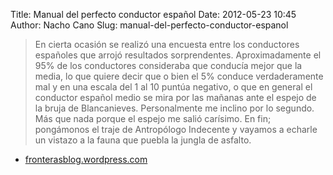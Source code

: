 Title: Manual del perfecto conductor español
Date: 2012-05-23 10:45
Author: Nacho Cano
Slug: manual-del-perfecto-conductor-espanol

> En cierta ocasión se realizó una encuesta entre los conductores
> españoles que arrojó resultados sorprendentes. Aproximadamente el 95%
> de los conductores consideraba que conducía mejor que la media, lo que
> quiere decir que o bien el 5% conduce verdaderamente mal y en una
> escala del 1 al 10 puntúa negativo, o que en general el conductor
> español medio se mira por las mañanas ante el espejo de la bruja de
> Blancanieves. Personalmente me inclino por lo segundo. Más que nada
> porque el espejo me salió carísimo. En fin; pongámonos el traje de
> Antropólogo Indecente y vayamos a echarle un vistazo a la fauna que
> puebla la jungla de asfalto.

- [fronterasblog.wordpress.com][]

  [fronterasblog.wordpress.com]: https://fronterasblog.wordpress.com/2012/05/21/manual-del-perfecto-conductor-espanol/
    "Manual del perfecto conductor español"
